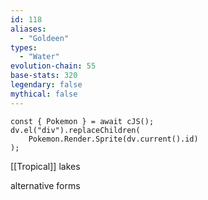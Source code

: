 ```yaml
---
id: 118
aliases:
  - "Goldeen"
types:
  - "Water"
evolution-chain: 55
base-stats: 320
legendary: false
mythical: false
---
```

```dataviewjs
const { Pokemon } = await cJS();
dv.el("div").replaceChildren(
	Pokemon.Render.Sprite(dv.current().id)
);
```

[[Tropical]] lakes

alternative forms
